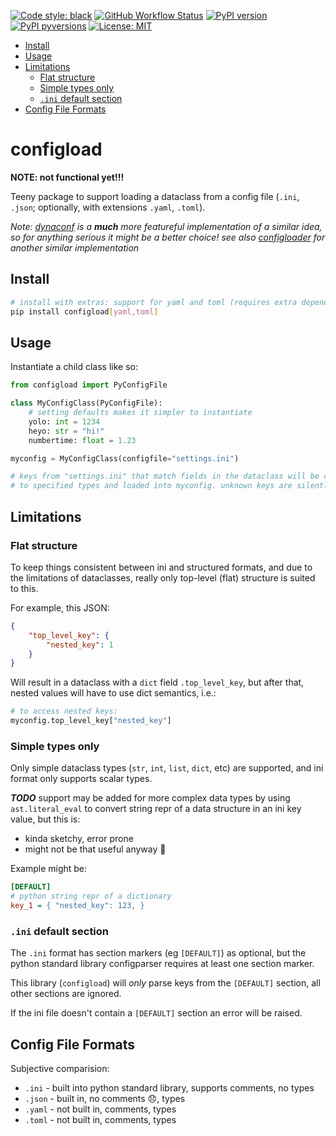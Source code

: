 [![Code style:
black](https://img.shields.io/badge/code%20style-black-000000.svg?style=for-the-badge)](https://github.com/ambv/black)
[![GitHub Workflow
Status](https://img.shields.io/github/workflow/status/noahp/configload/main-ci?style=for-the-badge)](https://github.com/noahp/configload/actions)
[![PyPI
version](https://img.shields.io/pypi/v/configload.svg?style=for-the-badge)](https://pypi.org/project/configload/)
[![PyPI
pyversions](https://img.shields.io/pypi/pyversions/configload.svg?style=for-the-badge)](https://pypi.python.org/pypi/configload/)
[![License:
MIT](https://img.shields.io/badge/License-MIT-brightgreen.svg?style=for-the-badge)](https://opensource.org/licenses/MIT)

- [Install](#install)
- [Usage](#usage)
- [Limitations](#limitations)
  - [Flat structure](#flat-structure)
  - [Simple types only](#simple-types-only)
  - [`.ini` default section](#ini-default-section)
- [Config File Formats](#config-file-formats)

<!-- omit in toc -->
# configload

**NOTE: not functional yet!!!**

Teeny package to support loading a dataclass from a config file (`.ini`,
`.json`; optionally, with extensions `.yaml`, `.toml`).

_Note: [dynaconf](https://github.com/rochacbruno/dynaconf) is a **much** more
featureful implementation of a similar idea, so for anything serious it might be
a better choice! see also [configloader](https://pypi.org/project/configloader/)
for another similar implementation_

## Install

```bash
# install with extras: support for yaml and toml (requires extra dependencies)
pip install configload[yaml,toml]
```

## Usage

Instantiate a child class like so:

```python
from configload import PyConfigFile

class MyConfigClass(PyConfigFile):
    # setting defaults makes it simpler to instantiate
    yolo: int = 1234
    heyo: str = "hi!"
    numbertime: float = 1.23

myconfig = MyConfigClass(configfile="settings.ini")

# keys from "settings.ini" that match fields in the dataclass will be converted
# to specified types and loaded into myconfig. unknown keys are silently skipped
```

## Limitations

### Flat structure

To keep things consistent between ini and structured formats, and due to the
limitations of dataclasses, really only top-level (flat) structure is suited to
this.

For example, this JSON:

```json
{
    "top_level_key": {
        "nested_key": 1
    }
}
```

Will result in a dataclass with a `dict` field `.top_level_key`, but after that,
nested values will have to use dict semantics, i.e.:

```python
# to access nested keys:
myconfig.top_level_key["nested_key"]
```

### Simple types only

Only simple dataclass types (`str`, `int`, `list`, `dict`, etc) are supported,
and ini format only supports scalar types.

_**TODO**_ support may be added for more complex data types by using
`ast.literal_eval` to convert string repr of a data structure in an ini key
value, but this is:

- kinda sketchy, error prone
- might not be that useful anyway 🤷

Example might be:

```ini
[DEFAULT]
# python string repr of a dictionary
key_1 = { "nested_key": 123, }
```

### `.ini` default section

The `.ini` format has section markers (eg `[DEFAULT]`) as optional, but the
python standard library configparser requires at least one section marker.

This library (`configload`) will _only_ parse keys from the `[DEFAULT]`
section, all other sections are ignored.

If the ini file doesn't contain a `[DEFAULT]` section an error will be raised.

## Config File Formats

Subjective comparision:

- `.ini` - built into python standard library, supports comments, no types
- `.json` - built in, no comments 😞, types
- `.yaml` - not built in, comments, types
- `.toml` - not built in, comments, types
